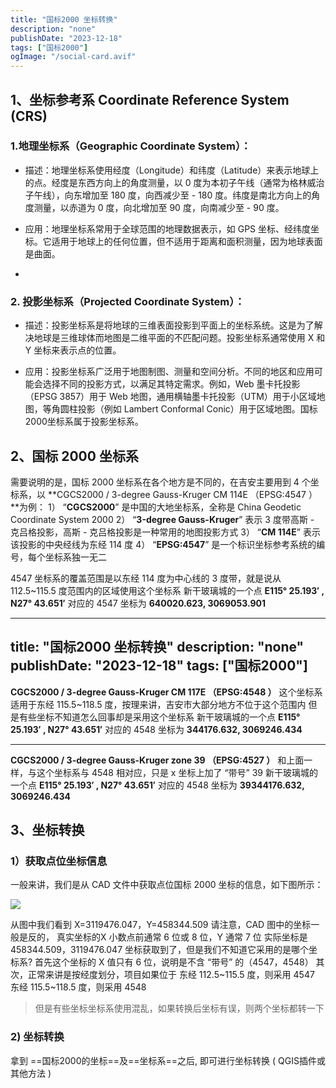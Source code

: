 ```yaml
---
title: "国标2000 坐标转换"
description: "none"
publishDate: "2023-12-18"
tags: ["国标2000"]
ogImage: "/social-card.avif"
---
```


<!-- more --> 
## 1、坐标参考系 Coordinate Reference System (CRS)

### 1.地理坐标系（Geographic Coordinate System）：

  - 描述：地理坐标系使用经度（Longitude）和纬度（Latitude）来表示地球上的点。经度是东西方向上的角度测量，以 0 度为本初子午线（通常为格林威治子午线），向东增加至 180 度，向西减少至 - 180 度。纬度是南北方向上的角度测量，以赤道为 0 度，向北增加至 90 度，向南减少至 - 90 度。

  - 应用：地理坐标系常用于全球范围的地理数据表示，如 GPS 坐标、经纬度坐标。它适用于地球上的任何位置，但不适用于距离和面积测量，因为地球表面是曲面。
  - 
### 2. 投影坐标系（Projected Coordinate System）：

  - 描述：投影坐标系是将地球的三维表面投影到平面上的坐标系统。这是为了解决地球是三维球体而地图是二维平面的不匹配问题。投影坐标系通常使用 X 和 Y 坐标来表示点的位置。

  - 应用：投影坐标系广泛用于地图制图、测量和空间分析。不同的地区和应用可能会选择不同的投影方式，以满足其特定需求。例如，Web 墨卡托投影（EPSG 3857）用于 Web 地图，通用横轴墨卡托投影（UTM）用于小区域地图，等角圆柱投影（例如 Lambert Conformal Conic）用于区域地图。国标 2000坐标系属于投影坐标系。

## 2、国标 2000 坐标系

需要说明的是，国标 2000 坐标系在各个地方是不同的，在吉安主要用到 4 个坐标系，以
**CGCS2000 / 3-degree Gauss-Kruger CM 114E （EPSG:4547 ）**为例：
1） “**CGCS2000**” 是中国的大地坐标系，全称是 China Geodetic Coordinate System 2000
2） “**3-degree Gauss-Kruger**” 表示 3 度带高斯 - 克吕格投影，高斯 - 克吕格投影是一种常用的地图投影方式
3） “**CM 114E**” 表示该投影的中央经线为东经 114 度
4） “**EPSG:4547**” 是一个标识坐标参考系统的编号，每个坐标系独一无二

4547 坐标系的覆盖范围是以东经 114 度为中心线的 3 度带，就是说从 112.5~115.5 度范围内的区域使用这个坐标系
新干玻璃城的一个点 **E115° 25.193′ , N27° 43.651′**
对应的 4547 坐标为 **640020.623, 3069053.901**

---
title: "国标2000 坐标转换"
description: "none"
publishDate: "2023-12-18"
tags: ["国标2000"]
---

**CGCS2000 / 3-degree Gauss-Kruger CM 117E （EPSG:4548 ）**
这个坐标系适用于东经 115.5~118.5 度，按理来讲，吉安市大部分地方不位于这个范围内
但是有些坐标不知道怎么回事却是采用这个坐标系
新干玻璃城的一个点 **E115° 25.193′ , N27° 43.651′**
对应的 4548 坐标为 **344176.632, 3069246.434**

---

**CGCS2000 / 3-degree Gauss-Kruger zone 39 （EPSG:4527 ）**
和上面一样，与这个坐标系与 4548 相对应，只是 x 坐标上加了 “带号” 39
新干玻璃城的一个点 **E115° 25.193′ , N27° 43.651′**
对应的 4548 坐标为 **39344176.632, 3069246.434**

## 3、坐标转换

### 1）获取点位坐标信息

一般来讲，我们是从 CAD 文件中获取点位国标 2000 坐标的信息，如下图所示：

![](https://i.730307.xyz/202407201403653.avif)

从图中我们看到 X=3119476.047，Y=458344.509
请注意，CAD 图中的坐标一般是反的，
真实坐标的X 小数点前通常 6 位或 8 位，Y 通常 7 位
实际坐标是 458344.509，3119476.047
坐标获取到了，但是我们不知道它采用的是哪个坐标系?
首先这个坐标的 X 值只有 6 位，说明是不含 “带号” 的（4547，4548）
其次，正常来讲是按经度划分，项目如果位于
东经 112.5~115.5 度，则采用 4547
东经 115.5~118.5 度，则采用 4548

> 但是有些坐标坐标系使用混乱，如果转换后坐标有误，则两个坐标都转一下

### 2) 坐标转换

拿到 ==国标2000的坐标==及==坐标系==之后, 即可进行坐标转换 ( QGIS插件或其他方法 )
